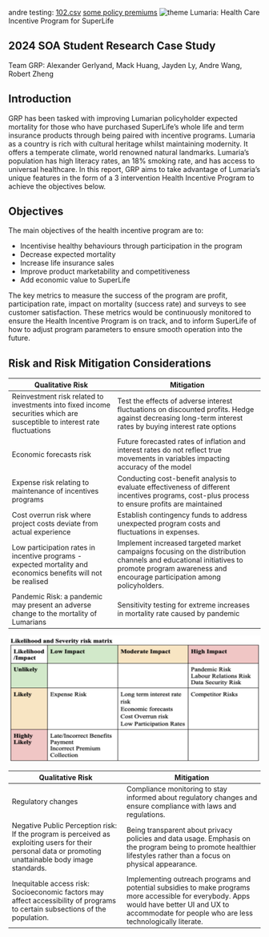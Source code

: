 andre testing: [102.csv](102.csv) [some policy premiums](csv)
![theme](https://github.com/Actuarial-Control-Cycle-T1-2024/group-page-showcase-grp/assets/144538514/8b2c93c5-d6f8-476c-a968-a6282b86ca1a)
 Lumaria: Health Care Incentive Program for SuperLife
## 2024 SOA Student Research Case Study
Team GRP: Alexander Gerlyand, Mack Huang, Jayden Ly, Andre Wang, Robert Zheng

## Introduction

GRP has been tasked with improving Lumarian policyholder expected mortality for those who have purchased SuperLife’s whole life and term insurance products through being paired with incentive programs. Lumaria as a country is rich with cultural heritage whilst maintaining modernity. It offers a temperate climate, world renowned natural landmarks. Lumaria’s population has high literacy rates, an 18% smoking rate, and has access to universal healthcare. In this report, GRP aims to take advantage of Lumaria’s unique features in the form of a 3 intervention Health Incentive Program to achieve the objectives below.

## Objectives
The main objectives of the health incentive program are to:
- Incentivise healthy behaviours through participation in the program
- Decrease expected mortality
- Increase life insurance sales
- Improve product marketability and competitiveness
- Add economic value to SuperLife

The key metrics to measure the success of the program are profit, participation rate, impact on mortality (success rate) and surveys to see customer satisfaction. These metrics would be continuously monitored to ensure the Health Incentive Program is on track, and to inform SuperLife of how to adjust program parameters to ensure smooth operation into the future.

## Risk and Risk Mitigation Considerations
| Qualitative Risk                                                   | Mitigation  |
|--------------------------------------------------------|----------------------------------------------------------------------------------------------------|
| Reinvestment risk related to investments into fixed income securities which are susceptible to interest rate fluctuations | Test the effects of adverse interest fluctuations on discounted profits. Hedge against decreasing long-term interest rates by buying interest rate options |
| Economic forecasts risk                                         | Future forecasted rates of inflation and interest rates do not reflect true movements in variables impacting accuracy of the model |
| Expense risk relating to maintenance of incentives programs      | Conducting cost-benefit analysis to evaluate effectiveness of different incentives programs, cost-plus process to ensure profits are maintained |
| Cost overrun risk where project costs deviate from actual experience | Establish contingency funds to address unexpected program costs and fluctuations in expenses. |
| Low participation rates in incentive programs - expected mortality and economics benefits will not be realised | Implement increased targeted market campaigns focusing on the distribution channels and educational initiatives to promote program awareness and encourage participation among policyholders. |
| Pandemic Risk: a pandemic may present an adverse change to the mortality of Lumarians | Sensitivity testing for extreme increases in mortality rate caused by pandemic |


![Risk Matrix](risk-matrix.png)

| Qualitative Risk                                                   | Mitigation  |
|--------------------------------------------------------|----------------------------------------------------------------------------------------------------|
| Regulatory changes | Compliance monitoring to stay informed about regulatory changes and ensure compliance with laws and regulations.
| Negative Public Perception risk: If the program is perceived as exploiting users for their personal data or promoting unattainable body image standards.| Being transparent about privacy policies and data usage. Emphasis on the program being to promote healthier lifestyles rather than a focus on physical appearance. 
| Inequitable access risk: Socioeconomic factors may affect accessibility of programs to certain subsections of the population. | Implementing outreach programs and potential subsidies to make programs more accessible for everybody. Apps would have better UI and UX to accommodate for people who are less technologically literate.






